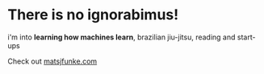 # There is no ignorabimus!

i'm into **learning how machines learn**, brazilian jiu-jitsu, reading and start-ups

Check out [matsjfunke.com](https://matsjfunke.com)

